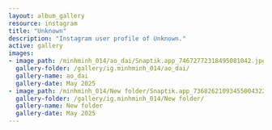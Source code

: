 ```yaml
---
layout: album_gallery
resource: instagram
title: "Unknown"
description: "Instagram user profile of Unknown."
active: gallery
images: 
- image_path: /minhminh_014/ao_dai/Snaptik.app_74672772318495081042.jpg
  gallery-folder: /gallery/ig.minhminh_014/ao_dai/
  gallery-name: ao_dai
  gallery-date: May 2025
- image_path: /minhminh_014/New folder/Snaptik.app_73682621093455004322.jpg
  gallery-folder: /gallery/ig.minhminh_014/New folder/
  gallery-name: New folder
  gallery-date: May 2025
---
```

